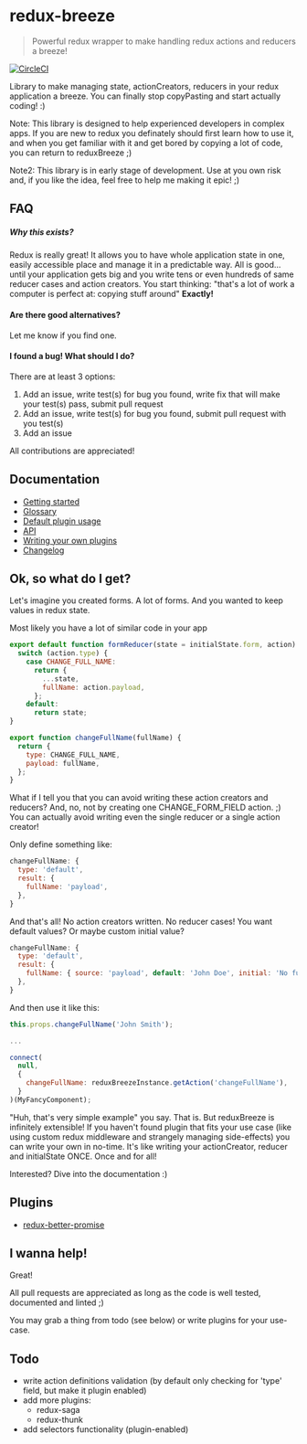 # redux-breeze
>Powerful redux wrapper to make handling redux actions and reducers a breeze!

[![CircleCI](https://circleci.com/gh/Lukasz-pluszczewski/reduxBreeze.svg?style=svg)](https://circleci.com/gh/Lukasz-pluszczewski/reduxBreeze)

Library to make managing state, actionCreators, reducers in your redux application a breeze. You can finally stop copyPasting and start actually coding! :)

Note: This library is designed to help experienced developers in complex apps. If you are new to redux you definately should first learn how to use it, and when you get familiar with it and get bored by copying a lot of code, you can return to reduxBreeze ;)

Note2: This library is in early stage of development. Use at you own risk and, if you like the idea, feel free to help me making it epic! ;)

## FAQ
##### Why this exists?
Redux is really great! It allows you to have whole application state in one, easily accessible place and manage it in a predictable way. All is good... until your application gets big and you write tens or even hundreds of same reducer cases and action creators. You start thinking: "that's a lot of work a computer is perfect at: copying stuff around"
**Exactly!**

#### Are there good alternatives?
Let me know if you find one.

#### I found a bug! What should I do?
There are at least 3 options:
1. Add an issue, write test(s) for bug you found, write fix that will make your test(s) pass, submit pull request
2. Add an issue, write test(s) for bug you found, submit pull request with you test(s)
3. Add an issue

All contributions are appreciated!

## Documentation
 * [Getting started](docs/gettingStarted.md)
 * [Glossary](docs/glossary.md)
 * [Default plugin usage](docs/defaultPlugin.md)
 * [API](docs/api.md)
 * [Writing your own plugins](docs/writingPlugin.md)
 * [Changelog](docs/changelog.md)

## Ok, so what do I get?
Let's imagine you created forms. A lot of forms. And you wanted to keep values in redux state.

Most likely you have a lot of similar code in your app
```javascript
export default function formReducer(state = initialState.form, action) {
  switch (action.type) {
    case CHANGE_FULL_NAME:
      return {
        ...state,
        fullName: action.payload,
      };
    default:
      return state;
}

export function changeFullName(fullName) {
  return {
    type: CHANGE_FULL_NAME,
    payload: fullName,
  };
}
```

What if I tell you that you can avoid writing these action creators and reducers? And, no, not by creating one CHANGE_FORM_FIELD action. ;) You can actually avoid writing even the single reducer or a single action creator!

Only define something like:
```javascript
changeFullName: {
  type: 'default',
  result: {
    fullName: 'payload',
  },
}
```
And that's all! No action creators written. No reducer cases! You want default values? Or maybe custom initial value?
```javascript
changeFullName: {
  type: 'default',
  result: {
    fullName: { source: 'payload', default: 'John Doe', initial: 'No full name here yet' },
  },
}
```
And then use it like this:
```javascript
this.props.changeFullName('John Smith');

...

connect(
  null,
  {
    changeFullName: reduxBreezeInstance.getAction('changeFullName'),
  }
)(MyFancyComponent);
```

"Huh, that's very simple example" you say. That is. But reduxBreeze is infinitely extensible! If you haven't found plugin that fits your use case (like using custom redux middleware and strangely managing side-effects) you can write your own in no-time. It's like writing your actionCreator, reducer and initialState ONCE. Once and for all!

Interested?
Dive into the documentation :)

## Plugins
- [redux-better-promise](https://github.com/Lukasz-pluszczewski/redux-breeze-plugin-better-promise)

## I wanna help!
Great!

All pull requests are appreciated as long as the code is well tested, documented and linted ;)

You may grab a thing from todo (see below) or write plugins for your use-case.

## Todo
 * write action definitions validation (by default only checking for 'type' field, but make it plugin enabled)
 * add more plugins:
   * redux-saga
   * redux-thunk
 * add selectors functionality (plugin-enabled)
